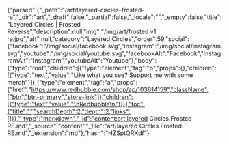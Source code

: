 {"parsed":{"_path":"/art/layered-circles-frosted-re","_dir":"art","_draft":false,"_partial":false,"_locale":"","_empty":false,"title":"Layered Circles | Frosted Reverse","description":null,"img":"/img/art/frosted v1 re.jpg","alt":null,"category":"Layered Circles","order":59,"social":{"facebook":"/img/social/facebook.svg","instagram":"/img/social/instagram.svg","youtube":"/img/social/youtube.svg","facebookAlt":"Facebook","instagramAlt":"Instagram","youtubeAlt":"Youtube"},"body":{"type":"root","children":[{"type":"element","tag":"p","props":{},"children":[{"type":"text","value":"Like what you see? Support me with some merch"}]},{"type":"element","tag":"a","props":{"href":"https://www.redbubble.com/shop/ap/103614159","className":["btn","btn-primary","store-link"]},"children":[{"type":"text","value":"\nRedbubble\n"}]}],"toc":{"title":"","searchDepth":2,"depth":2,"links":[]}},"_type":"markdown","_id":"content:art:layered Circles Frosted RE.md","_source":"content","_file":"art/layered Circles Frosted RE.md","_extension":"md"},"hash":"HZSptQRXdf"}